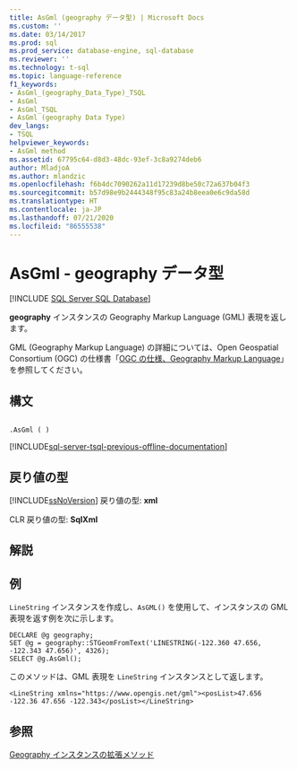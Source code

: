 ```yaml
---
title: AsGml (geography データ型) | Microsoft Docs
ms.custom: ''
ms.date: 03/14/2017
ms.prod: sql
ms.prod_service: database-engine, sql-database
ms.reviewer: ''
ms.technology: t-sql
ms.topic: language-reference
f1_keywords:
- AsGml_(geography_Data_Type)_TSQL
- AsGml
- AsGml_TSQL
- AsGml (geography Data Type)
dev_langs:
- TSQL
helpviewer_keywords:
- AsGml method
ms.assetid: 67795c64-d8d3-48dc-93ef-3c8a9274deb6
author: MladjoA
ms.author: mlandzic
ms.openlocfilehash: f6b4dc7090262a11d17239d8be50c72a637b04f3
ms.sourcegitcommit: b57d98e9b2444348f95c83a24b8eea0e6c9da58d
ms.translationtype: HT
ms.contentlocale: ja-JP
ms.lasthandoff: 07/21/2020
ms.locfileid: "86555538"
---
```

#  <a name="asgml---geography-data-type"></a>AsGml - geography データ型
[!INCLUDE [SQL Server SQL Database](../../includes/applies-to-version/sql-asdb.md)]

  **geography** インスタンスの Geography Markup Language (GML) 表現を返します。  
  
 GML (Geography Markup Language) の詳細については、Open Geospatial Consortium (OGC) の仕様書「[OGC の仕様、Geography Markup Language](https://go.microsoft.com/fwlink/?LinkId=93629)」を参照してください。  
  
## <a name="syntax"></a>構文  
  
```  
  
.AsGml ( )  
```  

[!INCLUDE[sql-server-tsql-previous-offline-documentation](../../includes/sql-server-tsql-previous-offline-documentation.md)]

## <a name="return-types"></a>戻り値の型  
 [!INCLUDE[ssNoVersion](../../includes/ssnoversion-md.md)] 戻り値の型: **xml**  
  
 CLR 戻り値の型: **SqlXml**  
  
## <a name="remarks"></a>解説  
  
## <a name="examples"></a>例  
 `LineString` インスタンスを作成し、`AsGML()` を使用して、インスタンスの GML 表現を返す例を次に示します。  
  
```  
DECLARE @g geography;  
SET @g = geography::STGeomFromText('LINESTRING(-122.360 47.656, -122.343 47.656)', 4326);  
SELECT @g.AsGml();  
```  
  
 このメソッドは、GML 表現を `LineString` インスタンスとして返します。  
  
```  
<LineString xmlns="https://www.opengis.net/gml"><posList>47.656 -122.36 47.656 -122.343</posList></LineString>  
```  
  
## <a name="see-also"></a>参照  
 [Geography インスタンスの拡張メソッド](../../t-sql/spatial-geography/extended-methods-on-geography-instances.md)  
  
  
